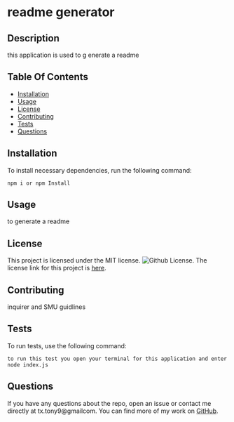
# readme generator

## Description

this application is used to g          enerate a readme

## Table Of Contents

* [Installation](#Installation)
* [Usage](#Usage)
* [License](#License)
* [Contributing](#Contributing)
* [Tests](#Tests)
* [Questions](#Questions)

## Installation

To install necessary dependencies, run the following command:

```
npm i or npm Install
```

## Usage

to generate a readme

## License

This project is licensed under the MIT license. ![Github License](https://img.shields.io/badge/license-MIT-blue.svg).
The license link for this project is [here](https://opensource.org/licenses/MIT).

## Contributing

inquirer and SMU guidlines

## Tests

To run tests, use the following command:

```
to run this test you open your terminal for this application and enter node index.js
```

## Questions

If you have any questions about the repo, open an issue or contact me directly at tx.tony9@gmailcom. You can find more of my work on [GitHub](https://github.com/tonyG4A).
